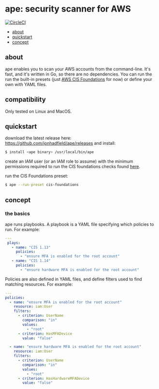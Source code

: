 
# ape: security scanner for AWS
[![CircleCI](https://circleci.com/gh/jonhadfield/ape/tree/master.svg?style=shield&circle-token=16e5cf0096cd4f6c7894e10f25b51e07746fa0b7)](https://circleci.com/gh/jonhadfield/ape/tree/master)

- [about](#about)
- [quickstart](#quickstart)
- [concept](#concept)

## about

ape enables you to scan your AWS accounts from the command-line.
It's fast, and it's written in Go, so there are no dependencies.
You can run the run the built-in presets (just [AWS CIS Foundations](https://d0.awsstatic.com/whitepapers/compliance/AWS_CIS_Foundations_Benchmark.pdf) for now) or define your own with YAML files.

## compatibility

Only tested on Linux and MacOS.

## quickstart

download the latest release here: https://github.com/jonhadfield/ape/releases and install:

```bash
$ install <ape binary> /usr/local/bin/ape
```

create an IAM user (or an IAM role to assume) with the minimum permissions required to run the CIS foundations checks found [here](docs/cis-foundations-policy.md).

run the CIS Foundations preset:

```bash
$ ape --run-preset cis-foundations
```

## concept

### the basics

ape runs playbooks. A playbook is a YAML file specifying which policies to run. For example:

```yaml
---
 plays:
   - name: "CIS 1.13"
     policies:
       - "ensure MFA is enabled for the root account"
   - name: "CIS 1.14"
     policies:
       - "ensure hardware MFA is enabled for the root account"
```

Policies are also defined in YAML files, and define filters used to find matching resources. For example:

```yaml
---
policies:
  - name: "ensure MFA is enabled for the root account"
    resource: iam:User
    filters:
      - criterion: UserName
        comparison: "in"
        values:
          - "root"
      - criterion: HasMFADevice
        value: "false"

  - name: "ensure hardware MFA is enabled for the root account"
    resource: iam:User
    filters:
      - criterion: UserName
        comparison: "in"
        values:
          - "root"
      - criterion: HasHardwareMFADevice
        value: "false"
```

